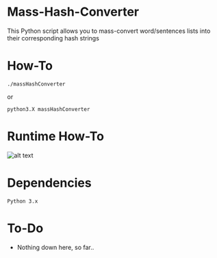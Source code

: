 # Mass-Hash-Converter

This Python script allows you to mass-convert word/sentences lists 
into their corresponding hash strings

# How-To

  ```
  ./massHashConverter
  ```
  or
  ```
  python3.X massHashConverter
  ```
#  Runtime How-To
  ![alt text](https://imgur.com/a/YAGzzhM)


#  Dependencies
    Python 3.x

# To-Do
  - Nothing down here, so far..
